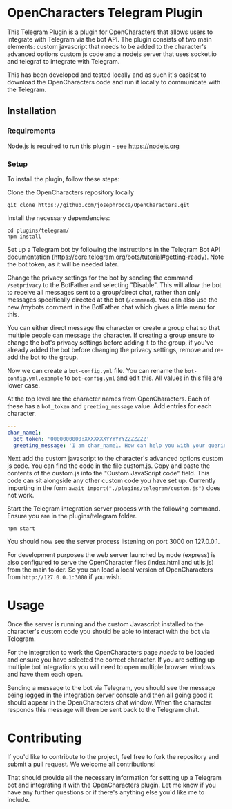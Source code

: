 # OpenCharacters Telegram Plugin

This Telegram Plugin is a plugin for OpenCharacters that allows users to integrate with Telegram via the bot API. The plugin consists of two main elements: custom javascript that needs to be added to the character's advanced options custom js code and a nodejs server that uses socket.io and telegraf to integrate with Telegram.

This has been developed and tested locally and as such it's easiest to download the OpenCharacters code and run it locally to communicate with the Telegram.

## Installation

### Requirements

Node.js is required to run this plugin - see https://nodejs.org

### Setup

To install the plugin, follow these steps:

Clone the OpenCharacters repository locally

    git clone https://github.com/josephrocca/OpenCharacters.git

Install the necessary dependencies:

    cd plugins/telegram/
    npm install

Set up a Telegram bot by following the instructions in the Telegram Bot API documentation (https://core.telegram.org/bots/tutorial#getting-ready). Note the bot token, as it will be needed later.

Change the privacy settings for the bot by sending the command `/setprivacy` to the BotFather and selecting "Disable". This will allow the bot to receive all messages sent to a group/direct chat, rather than only messages specifically directed at the bot (`/command`). You can also use the new /mybots comment in the BotFather chat which gives a little menu for this.

You can either direct message the character or create a group chat so that multiple people can message the character. If creating a group ensure to change the bot's privacy settings before adding it to the group, if you've already added the bot before changing the privacy settings, remove and re-add the bot to the group.

Now we can create a `bot-config.yml` file. You can rename the `bot-config.yml.example` to `bot-config.yml` and edit this. All values in this file are lower case.

At the top level are the character names from OpenCharacters. Each of these has a `bot_token` and `greeting_message` value. Add entries for each character.

```yml
---
char_name1:
  bot_token: '0000000000:XXXXXXXYYYYYYZZZZZZZ'
  greeting_message: 'I am char_name1. How can help you with your queries.'
```

Next add the custom javascript to the character's advanced options custom js code. You can find the code in the file custom.js. Copy and paste the contents of the custom.js into the "Custom JavaScript code" field. This code can sit alongside any other custom code you have set up.  Currently importing in the form `await import("./plugins/telegram/custom.js")` does not work.

Start the Telegram integration server process with the following command. Ensure you are in the plugins/telegram folder. 

    npm start

You should now see the server process listening on port 3000 on 127.0.0.1.

For development purposes the web server launched by node (express) is also configured to serve the OpenCharacter files (index.html and utils.js) from the main folder. So you can load a local version of OpenCharacters from `http://127.0.0.1:3000` if you wish.

# Usage

Once the server is running and the custom Javascript installed to the character's custom code you should be able to interact with the bot via Telegram.

For the integration to work the OpenCharacters page *needs* to be loaded and ensure you have selected the correct character. If you are setting up multiple bot integrations you will need to open multiple browser windows and have them each open.

Sending a message to the bot via Telegram, you should see the message being logged in the integration server console and then all going good it should appear in the OpenCharacters chat window. When the character responds this message will then be sent back to the Telegram chat. 

# Contributing

If you'd like to contribute to the project, feel free to fork the repository and submit a pull request. We welcome all contributions!

That should provide all the necessary information for setting up a Telegram bot and integrating it with the OpenCharacters plugin. Let me know if you have any further questions or if there's anything else you'd like me to include.
